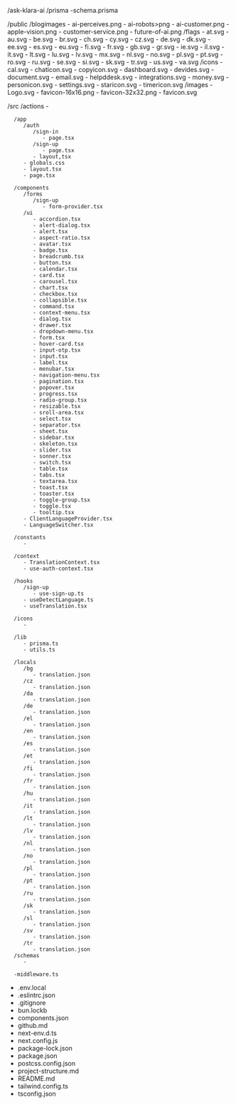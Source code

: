 /ask-klara-ai
   /prisma
      -schema.prisma

   /public
      /blogimages
         - ai-perceives.png
         - ai-robots>png
         - ai-customer.png
         - apple-vision.png
         - customer-service.png
         - future-of-ai.png
      /flags
         - at.svg
         - au.svg
         - be.svg
         - br.svg
         - ch.svg
         - cy.svg
         - cz.svg
         - de.svg
         - dk.svg
         - ee.svg
         - es.svg
         - eu.svg
         - fi.svg
         - fr.svg
         - gb.svg
         - gr.svg
         - ie.svg
         - il.svg
         - it.svg
         - lt.svg
         - lu.svg
         - lv.svg
         - mx.svg
         - nl.svg
         - no.svg
         - pl.svg
         - pt.svg
         - ro.svg
         - ru.svg
         - se.svg
         - si.svg
         - sk.svg
         - tr.svg
         - us.svg
         - va.svg
      /icons
         - cal.svg
         - chaticon.svg
         - copyicon.svg
         - dashboard.svg
         - devides.svg
         - document.svg
         - email.svg
         - helpddesk.svg
         - integrations.svg
         - money.svg
         - personicon.svg
         - settings.svg
         - staricon.svg
         - timericon.svg
      /images
         - Logo.svg
      - favicon-16x16.png
      - favicon-32x32.png
      - favicon.svg

   /src
      /actions
         -
      
      /app
         /auth
            /sign-in
               - page.tsx
            /sign-up
               - page.tsx
            - layout,tsx
         - globals.css 
         - layout.tsx 
         - page.tsx

      /components
         /forms 
            /sign-up
               - form-provider.tsx
         /ui 
            - accordion.tsx
            - alert-dialog.tsx
            - alert.tsx
            - aspect-ratio.tsx
            - avatar.tsx
            - badge.tsx
            - breadcrumb.tsx
            - button.tsx
            - calendar.tsx
            - card.tsx
            - carousel.tsx
            - chart.tsx
            - checkbox.tsx
            - collapsible.tsx
            - command.tsx
            - context-menu.tsx
            - dialog.tsx
            - drawer.tsx
            - dropdown-menu.tsx
            - form.tsx
            - hover-card.tsx
            - input-otp.tsx
            - input.tsx
            - label.tsx
            - menubar.tsx
            - navigation-menu.tsx
            - pagination.tsx
            - popover.tsx
            - progress.tsx
            - radio-group.tsx
            - resizable.tsx
            - sroll-area.tsx
            - select.tsx
            - separator.tsx
            - sheet.tsx
            - sidebar.tsx
            - skeleton.tsx
            - slider.tsx
            - sonner.tsx
            - switch.tsx
            - table.tsx
            - tabs.tsx
            - textarea.tsx
            - toast.tsx
            - toaster.tsx
            - toggle-group.tsx
            - toggle.tsx
            - tooltip.tsx
         - ClientLanguageProvider.tsx
         - LanguageSwitcher.tsx
      
      /constants
         - 

      /context
         - TranslationContext.tsx 
         - use-auth-context.tsx

      /hooks
         /sign-up
            - use-sign-up.ts
         - useDetectLanguage.ts
         - useTranslation.tsx

      /icons
         - 

      /lib
         - prisma.ts
         - utils.ts

      /locals 
         /bg 
            - translation.json
         /cz 
            - translation.json
         /da 
            - translation.json
         /de 
            - translation.json
         /el 
            - translation.json
         /en 
            - translation.json
         /es 
            - translation.json
         /et 
            - translation.json
         /fi 
            - translation.json
         /fr 
            - translation.json
         /hu 
            - translation.json
         /it 
            - translation.json
         /lt 
            - translation.json
         /lv 
            - translation.json
         /nl 
            - translation.json
         /no 
            - translation.json
         /pl 
            - translation.json
         /pt 
            - translation.json
         /ru 
            - translation.json
         /sk 
            - translation.json
         /sl 
            - translation.json
         /sv 
            - translation.json
         /tr 
            - translation.json
      /schemas
         - 

      -middleware.ts
      
   - .env.local
   - .eslintrc.json
   - .gitignore
   - bun.lockb
   - components.json
   - github.md
   - next-env.d.ts
   - next.config.js
   - package-lock.json
   - package.json
   - postcss.config.json
   - project-structure.md
   - README.md
   - tailwind.config.ts
   - tsconfig.json